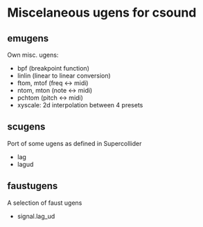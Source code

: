 # Miscelaneous ugens for csound


## emugens

Own misc. ugens:

* bpf (breakpoint function)
* linlin (linear to linear conversion)
* ftom, mtof (freq <-> midi)
* ntom, mton (note <-> midi)
* pchtom (pitch <-> midi)
* xyscale: 2d interpolation between 4 presets


## scugens

Port of some ugens as defined in Supercollider

* lag
* lagud


## faustugens

A selection of faust ugens

* signal.lag_ud

